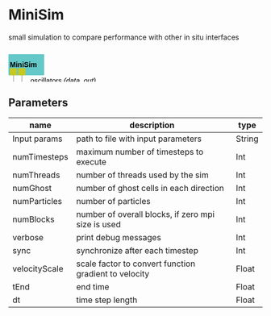 
# MiniSim
small simulation to compare performance with other in situ interfaces

<svg width="50.599999999999994em" height="6.6em" >
<style>.text { font: normal 1.0em sans-serif;}tspan{ font: italic 1.0em sans-serif;}.moduleName{ font: bold 1.0em sans-serif;}</style>
<rect x="0em" y="0.8em" width="5.06em" height="3.0em" rx="0.1em" ry="0.1em" style="fill:#64c8c8ff;" />
<text x="0.2em" y="2.6500000000000004em" class="moduleName" >MiniSim</text><rect x="0.2em" y="2.8em" width="1.0em" height="1.0em" rx="0.0em" ry="0.0em" style="fill:#c8c81eff;" >
<title>grid_out</title></rect>
<rect x="0.7em" y="3.8em" width="0.03333333333333333em" height="2.0em" rx="0.0em" ry="0.0em" style="fill:#000000;" />
<rect x="0.7em" y="5.8em" width="1.0em" height="0.03333333333333333em" rx="0.0em" ry="0.0em" style="fill:#000000;" />
<text x="1.9em" y="5.8999999999999995em" class="text" >structured grid<tspan> (grid_out)</tspan></text>
<rect x="1.4em" y="2.8em" width="1.0em" height="1.0em" rx="0.0em" ry="0.0em" style="fill:#c8c81eff;" >
<title>data_out</title></rect>
<rect x="1.9em" y="3.8em" width="0.03333333333333333em" height="1.0em" rx="0.0em" ry="0.0em" style="fill:#000000;" />
<rect x="1.9em" y="4.8em" width="1.0em" height="0.03333333333333333em" rx="0.0em" ry="0.0em" style="fill:#000000;" />
<text x="3.0999999999999996em" y="4.8999999999999995em" class="text" >oscillators<tspan> (data_out)</tspan></text>
</svg>

## Parameters
|name|description|type|
|-|-|-|
|Input params|path to file with input parameters|String|
|numTimesteps|maximum number of timesteps to execute|Int|
|numThreads|number of threads used by the sim|Int|
|numGhost|number of ghost cells in each direction|Int|
|numParticles|number of particles|Int|
|numBlocks|number of overall blocks, if zero mpi size is used|Int|
|verbose|print debug messages|Int|
|sync|synchronize after each timestep|Int|
|velocityScale|scale factor to convert function gradient to velocity|Float|
|tEnd|end time|Float|
|dt|time step length|Float|
